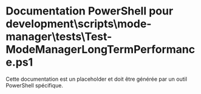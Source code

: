 # Documentation PowerShell pour development\scripts\mode-manager\tests\Test-ModeManagerLongTermPerformance.ps1

Cette documentation est un placeholder et doit être générée par un outil PowerShell spécifique.
